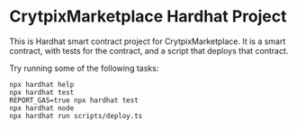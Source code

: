 # CrytpixMarketplace Hardhat Project

This is Hardhat smart contract project for CrytpixMarketplace. It is a smart contract, with tests for the contract, and a script that deploys that contract.

Try running some of the following tasks:

```shell
npx hardhat help
npx hardhat test
REPORT_GAS=true npx hardhat test
npx hardhat node
npx hardhat run scripts/deploy.ts
```
